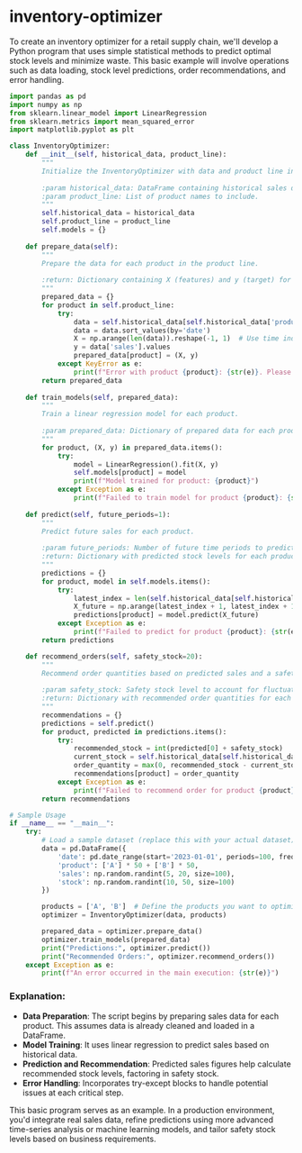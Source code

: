 # inventory-optimizer

To create an inventory optimizer for a retail supply chain, we'll develop a Python program that uses simple statistical methods to predict optimal stock levels and minimize waste. This basic example will involve operations such as data loading, stock level predictions, order recommendations, and error handling.

```python
import pandas as pd
import numpy as np
from sklearn.linear_model import LinearRegression
from sklearn.metrics import mean_squared_error
import matplotlib.pyplot as plt

class InventoryOptimizer:
    def __init__(self, historical_data, product_line):
        """
        Initialize the InventoryOptimizer with data and product line information.
        
        :param historical_data: DataFrame containing historical sales data.
        :param product_line: List of product names to include.
        """
        self.historical_data = historical_data
        self.product_line = product_line
        self.models = {}
    
    def prepare_data(self):
        """
        Prepare the data for each product in the product line.
        
        :return: Dictionary containing X (features) and y (target) for each product.
        """
        prepared_data = {}
        for product in self.product_line:
            try:
                data = self.historical_data[self.historical_data['product'] == product]
                data = data.sort_values(by='date')
                X = np.arange(len(data)).reshape(-1, 1)  # Use time index as feature
                y = data['sales'].values
                prepared_data[product] = (X, y)
            except KeyError as e:
                print(f"Error with product {product}: {str(e)}. Please check your historical data.")
        return prepared_data
    
    def train_models(self, prepared_data):
        """
        Train a linear regression model for each product.
        
        :param prepared_data: Dictionary of prepared data for each product.
        """
        for product, (X, y) in prepared_data.items():
            try:
                model = LinearRegression().fit(X, y)
                self.models[product] = model
                print(f"Model trained for product: {product}")
            except Exception as e:
                print(f"Failed to train model for product {product}: {str(e)}")
                
    def predict(self, future_periods=1):
        """
        Predict future sales for each product.
        
        :param future_periods: Number of future time periods to predict.
        :return: Dictionary with predicted stock levels for each product.
        """
        predictions = {}
        for product, model in self.models.items():
            try:
                latest_index = len(self.historical_data[self.historical_data['product'] == product]) - 1
                X_future = np.arange(latest_index + 1, latest_index + 1 + future_periods).reshape(-1, 1)
                predictions[product] = model.predict(X_future)
            except Exception as e:
                print(f"Failed to predict for product {product}: {str(e)}")
        return predictions

    def recommend_orders(self, safety_stock=20):
        """
        Recommend order quantities based on predicted sales and a safety stock.
        
        :param safety_stock: Safety stock level to account for fluctuations.
        :return: Dictionary with recommended order quantities for each product.
        """
        recommendations = {}
        predictions = self.predict()
        for product, predicted in predictions.items():
            try:
                recommended_stock = int(predicted[0] + safety_stock)
                current_stock = self.historical_data[self.historical_data['product'] == product]['stock'].values[-1]
                order_quantity = max(0, recommended_stock - current_stock)
                recommendations[product] = order_quantity
            except Exception as e:
                print(f"Failed to recommend order for product {product}: {str(e)}")
        return recommendations

# Sample Usage
if __name__ == "__main__":
    try:
        # Load a sample dataset (replace this with your actual dataset)
        data = pd.DataFrame({
            'date': pd.date_range(start='2023-01-01', periods=100, freq='D'),
            'product': ['A'] * 50 + ['B'] * 50,
            'sales': np.random.randint(5, 20, size=100),
            'stock': np.random.randint(10, 50, size=100)
        })

        products = ['A', 'B']  # Define the products you want to optimize for
        optimizer = InventoryOptimizer(data, products)

        prepared_data = optimizer.prepare_data()
        optimizer.train_models(prepared_data)
        print("Predictions:", optimizer.predict())
        print("Recommended Orders:", optimizer.recommend_orders())
    except Exception as e:
        print(f"An error occurred in the main execution: {str(e)}")
```

### Explanation:
- **Data Preparation**: The script begins by preparing sales data for each product. This assumes data is already cleaned and loaded in a DataFrame.
- **Model Training**: It uses linear regression to predict sales based on historical data.
- **Prediction and Recommendation**: Predicted sales figures help calculate recommended stock levels, factoring in safety stock.
- **Error Handling**: Incorporates try-except blocks to handle potential issues at each critical step.

This basic program serves as an example. In a production environment, you'd integrate real sales data, refine predictions using more advanced time-series analysis or machine learning models, and tailor safety stock levels based on business requirements.